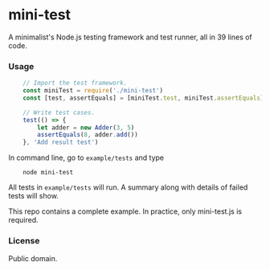 # mini-test
A minimalist's Node.js testing framework and test runner, all in 39 lines of code.

### Usage
```js
    // Import the test framework.
    const miniTest = require('./mini-test')
    const [test, assertEquals] = [miniTest.test, miniTest.assertEquals]

    // Write test cases.
    test(() => {
        let adder = new Adder(3, 5)
        assertEquals(8, adder.add())
    }, 'Add result test')
```

In command line, go to ```example/tests``` and type

```
    node mini-test
```

All tests in ```example/tests``` will run. A summary along with details of failed tests will show.

This repo contains a complete example. In practice, only mini-test.js is required.

### License
Public domain.
